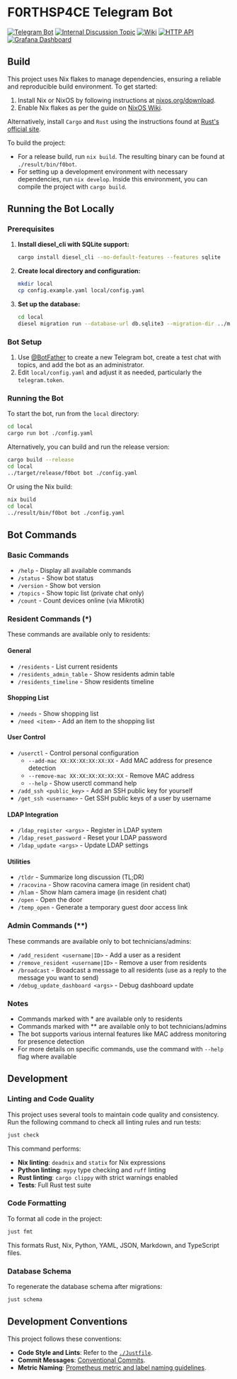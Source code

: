# F0RTHSP4CE Telegram Bot

<p>
<a href="https://t.me/F0RTHSP4CE_bot"><img alt="Telegram Bot" src="https://img.shields.io/badge/Telegram-%40F0RTHSP4CE__bot-blue?logo=telegram"></a>
<a href="https://t.me/c/1900643629/7882"><img alt="Internal Discussion Topic" src="https://img.shields.io/badge/Internal_Discussion_Topic-Internal_issue_bot-blue?logo=data%3Aimage%2Fgif%3Bbase64%2CR0lGODlhEAAQAPQBAAAAAAEBASoUBQENN0sLA28TA05REn9%2BGwEVUQIaY4kYBLJICX6CGYuKHZ2cIbmaKamqIv%2BhHtTSK%2FP0MgIkijMviAAAAAAAAAAAAAAAAAAAAAAAAAAAAAAAAAAAAAAAACH5BAEAAAAALAAAAAAQABAAAAVWICCOQRmMKGmuKRAka3ySAwXLs2siFIKLsgRFppPVBrhkJRkrLCIPA7OgCDQmDImgVCQoCAEDRCJxcHWFQkkwmUhNIwHYdJ00pCicQzI55FRELYB%2FIiEAOw%3D%3D"></a>
<a href="https://wiki.f0rth.space/en/residents/telegram-bot"><img alt="Wiki" src="https://img.shields.io/badge/Wiki-Project_Page-blue?logo=wikidotjs"></a>
<a href="http://10.0.24.18:42777"><img alt="HTTP API" src="https://img.shields.io/badge/HTTP_API-10.0.24.18%3A42777-blue?logo=openapiinitiative"></a>
<a href="https://grafana.lo.f0rth.space/d/cbdbf909-7f4d-409b-9e6d-07dff89b3a10/botka"><img alt="Grafana Dashboard" src="https://img.shields.io/badge/Grafana_Dashboard-Botka-blue?logo=grafana"></a>
<img alt "License: Unlicense OR MIT" src="https://img.shields.io/badge/License-Unlicense%20OR%20MIT-blue?logo=unlicense">
</p>

## Build

This project uses Nix flakes to manage dependencies, ensuring a reliable and reproducible build environment. To get started:

1. Install Nix or NixOS by following instructions at [nixos.org/download](https://nixos.org/download).
2. Enable Nix flakes as per the guide on [NixOS Wiki](https://nixos.wiki/wiki/Flakes#Enable_flakes).

Alternatively, install `Cargo` and `Rust` using the instructions found at [Rust's official site](https://doc.rust-lang.org/cargo/getting-started/installation.html).

To build the project:

- For a release build, run `nix build`. The resulting binary can be found at `./result/bin/f0bot`.
- For setting up a development environment with necessary dependencies, run `nix develop`. Inside this environment, you can compile the project with `cargo build`.

## Running the Bot Locally

### Prerequisites

1. **Install diesel_cli with SQLite support:**
   ```bash
   cargo install diesel_cli --no-default-features --features sqlite
   ```

2. **Create local directory and configuration:**
   ```bash
   mkdir local
   cp config.example.yaml local/config.yaml
   ```

3. **Set up the database:**
   ```bash
   cd local
   diesel migration run --database-url db.sqlite3 --migration-dir ../migrations
   ```

### Bot Setup

1. Use [@BotFather](https://t.me/BotFather) to create a new Telegram bot, create a test chat with topics, and add the bot as an administrator.
2. Edit `local/config.yaml` and adjust it as needed, particularly the `telegram.token`.

### Running the Bot

To start the bot, run from the `local` directory:
```bash
cd local
cargo run bot ./config.yaml
```

Alternatively, you can build and run the release version:
```bash
cargo build --release
cd local
../target/release/f0bot bot ./config.yaml
```

Or using the Nix build:
```bash
nix build
cd local
../result/bin/f0bot bot ./config.yaml
```

## Bot Commands

### Basic Commands
- `/help` - Display all available commands
- `/status` - Show bot status
- `/version` - Show bot version
- `/topics` - Show topic list (private chat only)
- `/count` - Count devices online (via Mikrotik)

### Resident Commands (*)
These commands are available only to residents:

#### General
- `/residents` - List current residents
- `/residents_admin_table` - Show residents admin table
- `/residents_timeline` - Show residents timeline

#### Shopping List
- `/needs` - Show shopping list
- `/need <item>` - Add an item to the shopping list

#### User Control
- `/userctl` - Control personal configuration
  - `--add-mac XX:XX:XX:XX:XX:XX` - Add MAC address for presence detection
  - `--remove-mac XX:XX:XX:XX:XX:XX` - Remove MAC address
  - `--help` - Show userctl command help
- `/add_ssh <public_key>` - Add an SSH public key for yourself
- `/get_ssh <username>` - Get SSH public keys of a user by username

#### LDAP Integration
- `/ldap_register <args>` - Register in LDAP system
- `/ldap_reset_password` - Reset your LDAP password
- `/ldap_update <args>` - Update LDAP settings

#### Utilities
- `/tldr` - Summarize long discussion (TL;DR)
- `/racovina` - Show racovina camera image (in resident chat)
- `/hlam` - Show hlam camera image (in resident chat)
- `/open` - Open the door
- `/temp_open` - Generate a temporary guest door access link

### Admin Commands (**)
These commands are available only to bot technicians/admins:

- `/add_resident <username|ID>` - Add a user as a resident
- `/remove_resident <username|ID>` - Remove a user from residents
- `/broadcast` - Broadcast a message to all residents (use as a reply to the message you want to send)
- `/debug_update_dashboard <args>` - Debug dashboard update

### Notes
- Commands marked with * are available only to residents
- Commands marked with ** are available only to bot technicians/admins
- The bot supports various internal features like MAC address monitoring for presence detection
- For more details on specific commands, use the command with `--help` flag where available

## Development

### Linting and Code Quality

This project uses several tools to maintain code quality and consistency. Run the following command to check all linting rules and run tests:

```bash
just check
```

This command performs:
- **Nix linting**: `deadnix` and `statix` for Nix expressions
- **Python linting**: `mypy` type checking and `ruff` linting
- **Rust linting**: `cargo clippy` with strict warnings enabled
- **Tests**: Full Rust test suite

### Code Formatting

To format all code in the project:

```bash
just fmt
```

This formats Rust, Nix, Python, YAML, JSON, Markdown, and TypeScript files.

### Database Schema

To regenerate the database schema after migrations:

```bash
just schema
```

## Development Conventions

This project follows these conventions:

- **Code Style and Lints**: Refer to the [`./Justfile`](./Justfile).
- **Commit Messages**: [Conventional Commits](https://www.conventionalcommits.org/en/v1.0.0/).
- **Metric Naming**: [Prometheus metric and label naming guidelines](https://prometheus.io/docs/practices/naming/).
